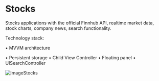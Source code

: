 # Stocks
Stocks applications with the official Finnhub API, realtime market data, stock charts, company news, search functionality.

Technology stack:


• MVVM architecture


• Persistent storage 
• Child View Controller
• Floating panel
• UISearchController

![imageStocks](https://github.com/Harnashevich/Stocks/assets/84876109/ffbbe111-0719-4934-be85-019d1b1a53f7)
